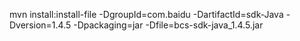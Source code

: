 

mvn install:install-file -DgroupId=com.baidu -DartifactId=sdk-Java -Dversion=1.4.5 -Dpackaging=jar -Dfile=bcs-sdk-java_1.4.5.jar